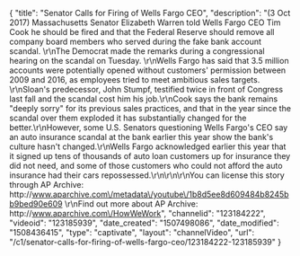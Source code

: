 {
    "title": "Senator Calls for Firing of Wells Fargo CEO",
    "description": "(3 Oct 2017) Massachusetts Senator Elizabeth Warren told Wells Fargo CEO Tim Cook he should be fired and that the Federal Reserve should remove all company board members who served during the fake bank account scandal. \r\nThe Democrat made the remarks during a congressional hearing on the scandal on Tuesday. \r\nWells Fargo has said that 3.5 million accounts were potentially opened without customers' permission between 2009 and 2016, as employees tried to meet ambitious sales targets. \r\nSloan's predecessor, John Stumpf, testified twice in front of Congress last fall and the scandal cost him his job.\r\nCook says the bank remains \"deeply sorry\" for its previous sales practices, and that in the year since the scandal over them exploded it has substantially changed for the better.\r\nHowever, some U.S. Senators questioning Wells Fargo's CEO say an auto insurance scandal at the bank earlier this year show the bank's culture hasn't changed.\r\nWells Fargo acknowledged earlier this year that it signed up tens of thousands of auto loan customers up for insurance they did not need, and some of those customers who could not afford the auto insurance had their cars repossessed.\r\n\r\n\r\nYou can license this story through AP Archive: http:\/\/www.aparchive.com\/metadata\/youtube\/1b8d5ee8d609484b8245bb9bed90e609 \r\nFind out more about AP Archive: http:\/\/www.aparchive.com\/HowWeWork",
    "channelid": "123184222",
    "videoid": "123185939",
    "date_created": "1507498086",
    "date_modified": "1508436415",
    "type": "captivate",
    "layout": "channelVideo",
    "url": "\/c1\/senator-calls-for-firing-of-wells-fargo-ceo\/123184222-123185939"
}